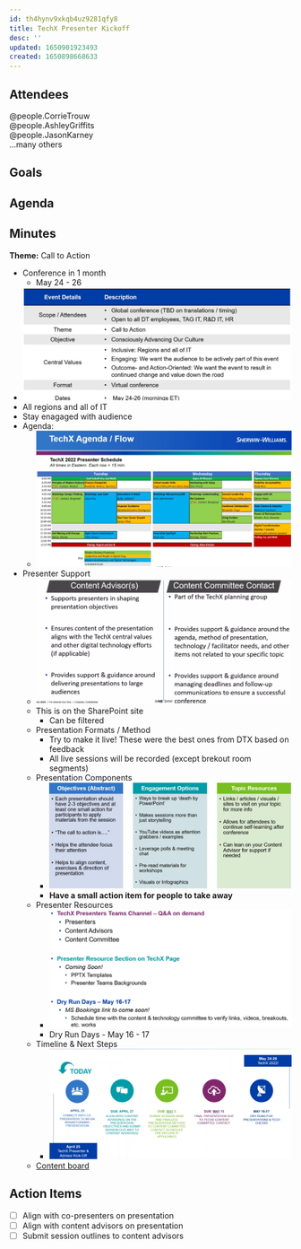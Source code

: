 ```yaml
---
id: th4hynv9xkqb4uz9281qfy8
title: TechX Presenter Kickoff
desc: ''
updated: 1650901923493
created: 1650898668633
---
```


## Attendees
@people.CorrieTrouw  
@people.AshleyGriffits  
@people.JasonKarney  
...many others  

## Goals

## Agenda

## Minutes
**Theme:** Call to Action
- Conference in 1 month
  - May 24 - 26
- ![](/assets/images/2022-04-25-11-03-50.png)
- All regions and all of IT 
- Stay enagaged with audience
- Agenda: 
  - ![](/assets/images/2022-04-25-11-06-58.png)
- Presenter Support
  - ![](/assets/images/2022-04-25-11-07-59.png)
  - This is on the SharePoint site
    - Can be filtered
  - Presentation Formats / Method
    - Try to make it live! These were the best ones from DTX based on feedback
    - All live sessions will be recorded (except brekout room segments)
  - Presentation Components
    - ![](/assets/images/2022-04-25-11-12-18.png)
    - **Have a small action item for people to take away**
  - Presenter Resources
    - ![](/assets/images/2022-04-25-11-14-41.png)
    - Dry Run Days - May 16 - 17
  - Timeline & Next Steps
    - ![](/assets/images/2022-04-25-11-15-48.png)
  - [Content board](https://swcompany.sharepoint.com/Sites/TechX2022/Lists/TechX%20Spring%202022%20Content/AllItems.aspx?OR=Teams%2DHL&CT=1650900076810&params=eyJBcHBOYW1lIjoiVGVhbXMtRGVza3RvcCIsIkFwcFZlcnNpb24iOiIyOC8yMjA0MDExMTQwOSJ9&viewid=6937ebeb%2D242d%2D4d75%2D9c42%2Dd26ecf8aa7d6)
## Action Items
- [ ] Align with co-presenters on presentation
- [ ] Align with content advisors on presentation
- [ ] Submit session outlines to content advisors 

